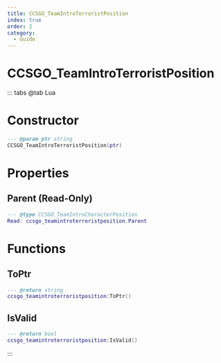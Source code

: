 ```yaml
---
title: CCSGO_TeamIntroTerroristPosition
index: true
order: 2
category:
  - Guide
---
```


# CCSGO_TeamIntroTerroristPosition

::: tabs
@tab Lua
# Constructor
```lua
--- @param ptr string
CCSGO_TeamIntroTerroristPosition(ptr)
```
# Properties
## Parent (Read-Only)
```lua
--- @type CCSGO_TeamIntroCharacterPosition
Read: ccsgo_teamintroterroristposition.Parent
```
# Functions
## ToPtr
```lua
--- @return string
ccsgo_teamintroterroristposition:ToPtr()
```
## IsValid
```lua
--- @return bool
ccsgo_teamintroterroristposition:IsValid()
```

:::